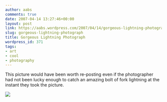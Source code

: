 ```yaml
---
author: aabs
comments: true
date: 2007-04-14 13:27:46+00:00
layout: post
link: https://aabs.wordpress.com/2007/04/14/gorgeous-lightning-photograph/
slug: gorgeous-lightning-photograph
title: Gorgeous Lightning Photograph
wordpress_id: 371
tags:
- art
- cool
- photography
---
```


This picture would have been worth re-posting even if the photographer had not been lucky enough to catch an amazing bolt of fork lightning at the instant they took the picture.

![](http://bp3.blogger.com/_u_vISdtKDO8/RiDK3her6FI/AAAAAAAACFY/cfygU5VC498/s1600/18391_s__molnii_13.jpg)
